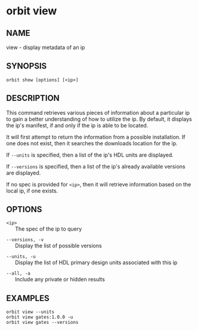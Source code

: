 # __orbit view__

## __NAME__

view - display metadata of an ip

## __SYNOPSIS__

```
orbit show [options] [<ip>]
```

## __DESCRIPTION__

This command retrieves various pieces of information about a particular ip to
gain a better understanding of how to utilize the ip. By default, it displays
the ip's manifest, if and only if the ip is able to be located.

It will first attempt to return the information from a possible installation. If
one does not exist, then it searches the downloads location for the ip.

If `--units` is specified, then a list of the ip's HDL units are displayed.

If `--versions` is specified, then a list of the ip's already available versions
are displayed.

If no spec is provided for `<ip>`, then it will retrieve information based on the
local ip, if one exists.

## __OPTIONS__

`<ip>`  
      The spec of the ip to query

`--versions, -v`  
      Display the list of possible versions

`--units, -u`  
      Display the list of HDL primary design units associated with this ip

`--all, -a`  
      Include any private or hidden results

## __EXAMPLES__

```
orbit view --units
orbit view gates:1.0.0 -u
orbit view gates --versions
```


